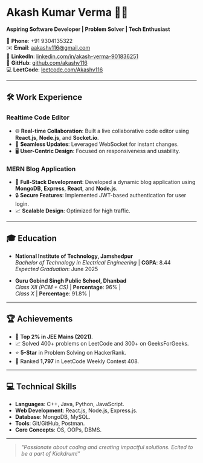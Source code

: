 # Akash Kumar Verma 👨‍💻  
**Aspiring Software Developer | Problem Solver | Tech Enthusiast**

📱 **Phone**: +91 9304135322  
✉️ **Email**: [aakashv116@gmail.com](mailto:aakashv116@gmail.com)  
🔗 **LinkedIn**: [linkedin.com/in/akash-verma-901836251](https://www.linkedin.com/in/akash-verma-901836251/)  
🐙 **GitHub**: [github.com/akashv116](https://github.com/akashv116)  
💻 **LeetCode**: [leetcode.com/Akashv116](https://leetcode.com/Akashv116)

---

## 🛠️ **Work Experience**

### **Realtime Code Editor**
- 🌐 **Real-time Collaboration**: Built a live collaborative code editor using **React.js**, **Node.js**, and **Socket.io**.  
- 🔄 **Seamless Updates**: Leveraged WebSocket for instant changes.  
- 🖥️ **User-Centric Design**: Focused on responsiveness and usability.  

### **MERN Blog Application**
- 📝 **Full-Stack Development**: Developed a dynamic blog application using **MongoDB**, **Express**, **React**, and **Node.js**.  
- 🔒 **Secure Features**: Implemented JWT-based authentication for user login.  
- 📈 **Scalable Design**: Optimized for high traffic.

---

## 🎓 **Education**
- **National Institute of Technology, Jamshedpur**  
  *Bachelor of Technology in Electrical Engineering* | **CGPA**: 8.44  
  *Expected Graduation*: June 2025  

- **Guru Gobind Singh Public School, Dhanbad**  
  *Class XII (PCM + CS)* | **Percentage**: 96% |  
  *Class X* | **Percentage**: 91.8% | 

---

## 🏆 **Achievements**
- 🏅 **Top 2% in JEE Mains (2021)**.  
- 📈 Solved 400+ problems on LeetCode and 300+ on GeeksForGeeks.  
- ⭐ **5-Star** in Problem Solving on HackerRank.  
- 🥇 Ranked **1,797** in LeetCode Weekly Contest 408.  

---

## 💻 **Technical Skills**
- **Languages**: C++, Java, Python, JavaScript.  
- **Web Development**: React.js, Node.js, Express.js.  
- **Database**: MongoDB, MySQL.  
- **Tools**: Git/GitHub, Postman.  
- **Core Concepts**: OS, OOPs, DBMS.

---

> *"Passionate about coding and creating impactful solutions. Ecited to be a part of Kickdrum!"*

